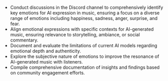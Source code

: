 - Conduct discussions in the Discord channel to comprehensively identify key emotions for AI expression in music, ensuring a focus on a diverse range of emotions including happiness, sadness, anger, surprise, and fear.
- Align emotional expressions with specific contexts for AI-generated music, ensuring relevance to storytelling, ambiance, or social commentary.
- Document and evaluate the limitations of current AI models regarding emotional depth and authenticity.
- Explore the subjective nature of emotions to improve the resonance of AI-generated music with listeners.
- Compile comprehensive documentation of insights and findings based on community engagement efforts.